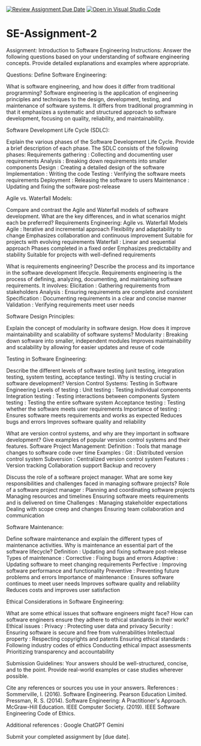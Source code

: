 [![Review Assignment Due Date](https://classroom.github.com/assets/deadline-readme-button-24ddc0f5d75046c5622901739e7c5dd533143b0c8e959d652212380cedb1ea36.svg)](https://classroom.github.com/a/-ucQIGTc)
[![Open in Visual Studio Code](https://classroom.github.com/assets/open-in-vscode-718a45dd9cf7e7f842a935f5ebbe5719a5e09af4491e668f4dbf3b35d5cca122.svg)](https://classroom.github.com/online_ide?assignment_repo_id=15247217&assignment_repo_type=AssignmentRepo)
# SE-Assignment-2
Assignment: Introduction to Software Engineering
Instructions:
Answer the following questions based on your understanding of software engineering concepts. Provide detailed explanations and examples where appropriate.

Questions:
Define Software Engineering:

What is software engineering, and how does it differ from traditional programming?
Software engineering is the application of engineering principles and techniques to the design, development, testing, and maintenance of software systems. It differs from traditional programming in that it emphasizes a systematic and structured approach to software development, focusing on quality, reliability, and maintainability.

Software Development Life Cycle (SDLC):

Explain the various phases of the Software Development Life Cycle. Provide a brief description of each phase.
The SDLC consists of the following phases:
Requirements gathering : Collecting and documenting user requirements
Analysis : Breaking down requirements into smaller components
Design : Creating a detailed design of the software
Implementation : Writing the code
Testing : Verifying the software meets requirements
Deployment : Releasing the software to users
Maintenance : Updating and fixing the software post-release

Agile vs. Waterfall Models:

Compare and contrast the Agile and Waterfall models of software development. What are the key differences, and in what scenarios might each be preferred?
Requirements Engineering:
 Agile vs. Waterfall Models
Agile :
Iterative and incremental approach
Flexibility and adaptability to change
Emphasizes collaboration and continuous improvement
Suitable for projects with evolving requirements
Waterfall :
Linear and sequential approach
Phases completed in a fixed order
Emphasizes predictability and stability
Suitable for projects with well-defined requirements

What is requirements engineering? Describe the process and its importance in the software development lifecycle.
Requirements engineering is the process of defining, analyzing, documenting, and maintaining software requirements. It involves:
Elicitation : Gathering requirements from stakeholders
Analysis : Ensuring requirements are complete and consistent
Specification : Documenting requirements in a clear and concise manner
Validation : Verifying requirements meet user needs

Software Design Principles:

Explain the concept of modularity in software design. How does it improve maintainability and scalability of software systems?
Modularity :
Breaking down software into smaller, independent modules
Improves maintainability and scalability by allowing for easier updates and reuse of code

Testing in Software Engineering:

Describe the different levels of software testing (unit testing, integration testing, system testing, acceptance testing). Why is testing crucial in software development?
Version Control Systems:
Testing in Software Engineering
Levels of testing :
Unit testing : Testing individual components
Integration testing : Testing interactions between components
System testing : Testing the entire software system
Acceptance testing : Testing whether the software meets user requirements
Importance of testing :
Ensures software meets requirements and works as expected
Reduces bugs and errors
Improves software quality and reliability


What are version control systems, and why are they important in software development? Give examples of popular version control systems and their features.
Software Project Management:
Definition : Tools that manage changes to software code over time
Examples :
Git : Distributed version control system
Subversion : Centralized version control system
Features :
Version tracking
Collaboration support
Backup and recovery


Discuss the role of a software project manager. What are some key responsibilities and challenges faced in managing software projects?
Role of a software project manager :
Planning and coordinating software projects
Managing resources and timelines
Ensuring software meets requirements and is delivered on time
Challenges :
Managing stakeholder expectations
Dealing with scope creep and changes
Ensuring team collaboration and communication


Software Maintenance:

Define software maintenance and explain the different types of maintenance activities. Why is maintenance an essential part of the software lifecycle?
Definition : Updating and fixing software post-release
Types of maintenance :
Corrective : Fixing bugs and errors
Adaptive : Updating software to meet changing requirements
Perfective : Improving software performance and functionality
Preventive : Preventing future problems and errors
Importance of maintenance :
Ensures software continues to meet user needs
Improves software quality and reliability
Reduces costs and improves user satisfaction


Ethical Considerations in Software Engineering:

What are some ethical issues that software engineers might face? How can software engineers ensure they adhere to ethical standards in their work?
Ethical issues :
Privacy : Protecting user data and privacy
Security : Ensuring software is secure and free from vulnerabilities
Intellectual property : Respecting copyrights and patents
Ensuring ethical standards :
Following industry codes of ethics
Conducting ethical impact assessments
Prioritizing transparency and accountability


Submission Guidelines:
Your answers should be well-structured, concise, and to the point.
Provide real-world examples or case studies wherever possible.

Cite any references or sources you use in your answers.
References :
Sommerville, I. (2016). Software Engineering. Pearson Education Limited.
Pressman, R. S. (2014). Software Engineering: A Practitioner's Approach. McGraw-Hill Education.
IEEE Computer Society. (2019). IEEE Software Engineering Code of Ethics.

Additional references :
Google
ChatGPT
Gemini


Submit your completed assignment by [due date].
